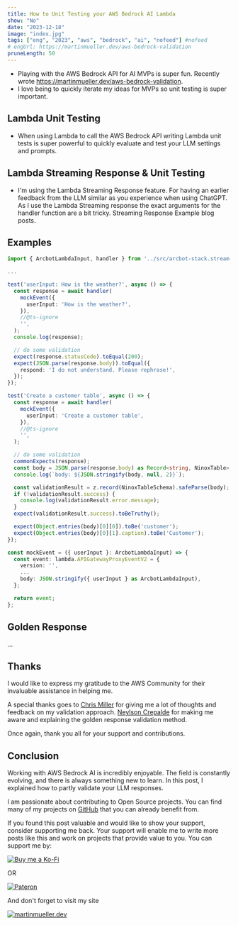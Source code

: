 ```yaml
---
title: How to Unit Testing your AWS Bedrock AI Lambda
show: "No"
date: "2023-12-18"
image: "index.jpg"
tags: ["eng", "2023", "aws", "bedrock", "ai", "nofeed"] #nofeed
# engUrl: https://martinmueller.dev/aws-bedrock-validation
pruneLength: 50
---
```


* Playing with the AWS Bedrock API for AI MVPs is super fun. Recently wrote https://martinmueller.dev/aws-bedrock-validation.
* I love being to quickly iterate my ideas for MVPs so unit testing is super important.

## Lambda Unit Testing

* When using Lambda to call the AWS Bedrock API writing Lambda unit tests is super powerful to quickly evaluate and test your LLM settings and prompts.

## Lambda Streaming Response & Unit Testing

* I'm using the Lambda Streaming Response feature. For having an earlier feedback from the LLM similar as you experience when using ChatGPT. As I use the Lambda Streaming response the exact arguments for the handler function are a bit tricky. Streaming Response Example blog posts.

## Examples

```ts
import { ArcbotLambdaInput, handler } from '../src/arcbot-stack.stream';

...

test('userInput: How is the weather?', async () => {
  const response = await handler(
    mockEvent({
      userInput: 'How is the weather?',
    }),
    //@ts-ignore
    '',
  );
  console.log(response);

  // do some validation
  expect(response.statusCode).toEqual(200);
  expect(JSON.parse(response.body)).toEqual({
    respond: 'I do not understand. Please rephrase!',
  });
});

test('Create a customer table', async () => {
  const response = await handler(
    mockEvent({
      userInput: 'Create a customer table',
    }),
    //@ts-ignore
    '',
  );

  // do some validation
  commonExpects(response);
  const body = JSON.parse(response.body) as Record<string, NinoxTable>;
  console.log(`body: ${JSON.stringify(body, null, 2)}`);

  const validationResult = z.record(NinoxTableSchema).safeParse(body);
  if (!validationResult.success) {
    console.log(validationResult.error.message);
  }
  expect(validationResult.success).toBeTruthy();

  expect(Object.entries(body)[0][0]).toBe('customer');
  expect(Object.entries(body)[0][1].caption).toBe('Customer');
});

const mockEvent = ({ userInput }: ArcbotLambdaInput) => {
  const event: lambda.APIGatewayProxyEventV2 = {
    version: '',
    ...
    body: JSON.stringify({ userInput } as ArcbotLambdaInput),
  };

  return event;
};
```

## Golden Response

...

## Thanks

I would like to express my gratitude to the AWS Community for their invaluable assistance in helping me.

A special thanks goes to [Chris Miller](https://www.linkedin.com/in/chris-t-miller) for giving me a lot of thoughts and feedback on my validation approach. [Neylson Crepalde](https://www.linkedin.com/in/neylsoncrepalde/) for making me aware and explaining the golden response validation method.

Once again, thank you all for your support and contributions.

## Conclusion

Working with AWS Bedrock AI is incredibly enjoyable. The field is constantly evolving, and there is always something new to learn. In this post, I explained how to partly validate your LLM responses.

I am passionate about contributing to Open Source projects. You can find many of my projects on [GitHub](https://github.com/mmuller88) that you can already benefit from.

If you found this post valuable and would like to show your support, consider supporting me back. Your support will enable me to write more posts like this and work on projects that provide value to you. You can support me by:

[![Buy me a Ko-Fi](https://storage.ko-fi.com/cdn/useruploads/png_d554a01f-60f0-4969-94d1-7b69f3e28c2fcover.jpg?v=69a332f2-b808-4369-8ba3-dae0d1100dd4)](https://ko-fi.com/T6T1BR59W)

OR

[![Pateron](https://theastrologypodcast.com/wp-content/uploads/2015/06/become-my-patron-05.jpg)](https://www.patreon.com/bePatron?u=29010217)

And don't forget to visit my site

[![martinmueller.dev](https://martinmueller.dev/static/84caa5292a6d0c37c48ae280d04b5fa6/a7715/joint.jpg)](https://martinmueller.dev/resume)
